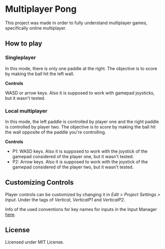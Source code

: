 # Multiplayer Pong
This project was made in order to fully understand multiplayer games, specifically online multiplayer.

## How to play
### **Singleplayer**
In this mode, there is only one paddle at the right. The objective is to score by making the ball hit the left wall.

**Controls**

WASD or arrow keys. Also it is supposed to work with gamepad joysticks, but it wasn't tested.

### **Local multiplayer**
In this mode, the left paddle is controlled by player one and the right paddle is controlled by player two. The objective is to score by making the ball hit the wall opposite of the paddle you're controlling.

**Controls**
- P1: WASD keys. Also it is supposed to work with the joystick of the gamepad considered of the player one, but it wasn't tested.
- P2: Arrow keys. Also it is supposed to work with the joystick of the gamepad considered of the player two, but it wasn't tested.

## Customizing Controls
Player controls can be customized by changing it in *Edit > Project Settings > Input*. Under the tags of *Vertical*, *VerticalP1* and *VerticalP2*.

Info of the used conventions for key names for inputs in the Input Manager [here](https://docs.unity3d.com/Manual/ConventionalGameInput.html).

## License
Licensed under MIT License.
